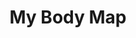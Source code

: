 ---
hackday: "18-gloucester"
title: "My Body Map"
summary: "My body map tries to make life easier for transgender people and anyone who has had organs removed to inform their GP and screening services of what organs remain in their body. It helps patient in their ability to assert that data on their bodies is accurate and avoids stigmatising people who may feel bothered by the current screening processes sending emails about tests they may not need."
thumbnail: "my_body_map.png"
team:
  - "@robblagden"
  - "@DeckOfPandas"
  - "@CaleiSmith"
  - "@TheBeckiB"
  - "@curtomil"
links:
  - website: "http://www.mybodymap.co.uk/"
    code:
      - "https://github.com/DeckOfPandas/mybodymap"
---